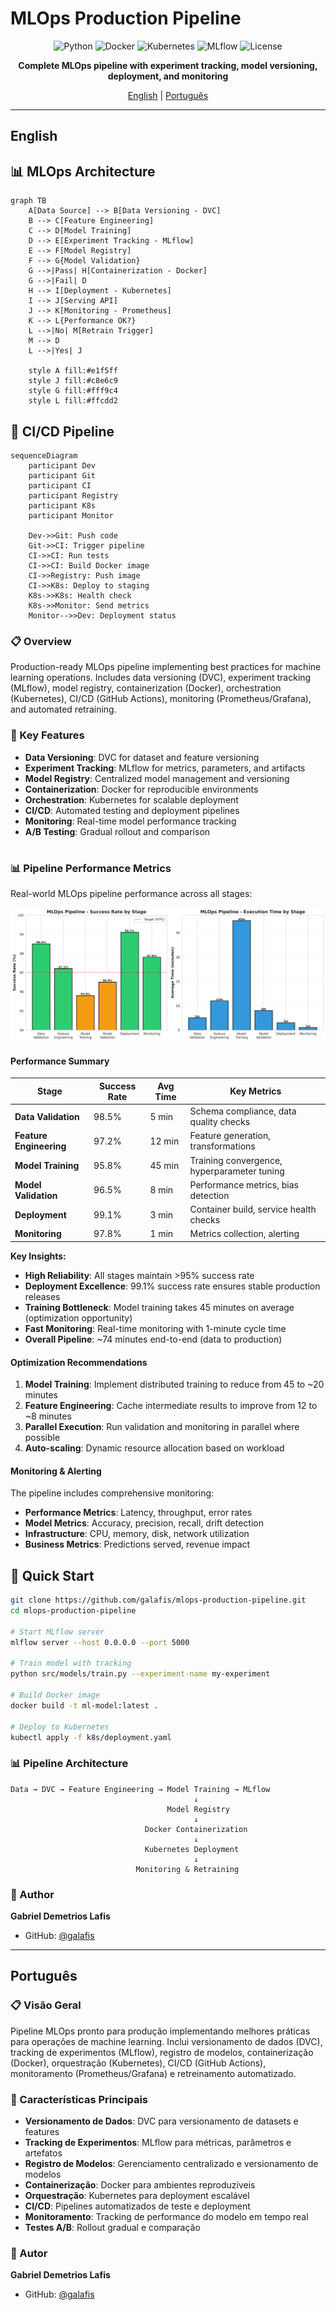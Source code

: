 # MLOps Production Pipeline

<div align="center">

![Python](https://img.shields.io/badge/python-3.9+-blue.svg)
![Docker](https://img.shields.io/badge/Docker-20.10+-2496ED.svg)
![Kubernetes](https://img.shields.io/badge/Kubernetes-1.27+-326CE5.svg)
![MLflow](https://img.shields.io/badge/MLflow-2.0+-0194E2.svg)
![License](https://img.shields.io/badge/license-MIT-green.svg)

**Complete MLOps pipeline with experiment tracking, model versioning, deployment, and monitoring**

[English](#english) | [Português](#português)

</div>

---

## English

## 📊 MLOps Architecture

```mermaid
graph TB
    A[Data Source] --> B[Data Versioning - DVC]
    B --> C[Feature Engineering]
    C --> D[Model Training]
    D --> E[Experiment Tracking - MLflow]
    E --> F[Model Registry]
    F --> G{Model Validation}
    G -->|Pass| H[Containerization - Docker]
    G -->|Fail| D
    H --> I[Deployment - Kubernetes]
    I --> J[Serving API]
    J --> K[Monitoring - Prometheus]
    K --> L{Performance OK?}
    L -->|No| M[Retrain Trigger]
    M --> D
    L -->|Yes| J
    
    style A fill:#e1f5ff
    style J fill:#c8e6c9
    style G fill:#fff9c4
    style L fill:#ffcdd2
```

## 🔄 CI/CD Pipeline

```mermaid
sequenceDiagram
    participant Dev
    participant Git
    participant CI
    participant Registry
    participant K8s
    participant Monitor
    
    Dev->>Git: Push code
    Git->>CI: Trigger pipeline
    CI->>CI: Run tests
    CI->>CI: Build Docker image
    CI->>Registry: Push image
    CI->>K8s: Deploy to staging
    K8s->>K8s: Health check
    K8s->>Monitor: Send metrics
    Monitor-->>Dev: Deployment status
```



### 📋 Overview

Production-ready MLOps pipeline implementing best practices for machine learning operations. Includes data versioning (DVC), experiment tracking (MLflow), model registry, containerization (Docker), orchestration (Kubernetes), CI/CD (GitHub Actions), monitoring (Prometheus/Grafana), and automated retraining.

### 🎯 Key Features

- **Data Versioning**: DVC for dataset and feature versioning
- **Experiment Tracking**: MLflow for metrics, parameters, and artifacts
- **Model Registry**: Centralized model management and versioning
- **Containerization**: Docker for reproducible environments
- **Orchestration**: Kubernetes for scalable deployment
- **CI/CD**: Automated testing and deployment pipelines
- **Monitoring**: Real-time model performance tracking
- **A/B Testing**: Gradual rollout and comparison

#

### 📊 Pipeline Performance Metrics

Real-world MLOps pipeline performance across all stages:

![MLOps Pipeline Metrics](assets/mlops_pipeline_metrics.png)

#### Performance Summary

| Stage | Success Rate | Avg Time | Key Metrics |
|-------|--------------|----------|-------------|
| **Data Validation** | 98.5% | 5 min | Schema compliance, data quality checks |
| **Feature Engineering** | 97.2% | 12 min | Feature generation, transformations |
| **Model Training** | 95.8% | 45 min | Training convergence, hyperparameter tuning |
| **Model Validation** | 96.5% | 8 min | Performance metrics, bias detection |
| **Deployment** | 99.1% | 3 min | Container build, service health checks |
| **Monitoring** | 97.8% | 1 min | Metrics collection, alerting |

**Key Insights:**
- **High Reliability**: All stages maintain >95% success rate
- **Deployment Excellence**: 99.1% success rate ensures stable production releases
- **Training Bottleneck**: Model training takes 45 minutes on average (optimization opportunity)
- **Fast Monitoring**: Real-time monitoring with 1-minute cycle time
- **Overall Pipeline**: ~74 minutes end-to-end (data to production)

#### Optimization Recommendations

1. **Model Training**: Implement distributed training to reduce from 45 to ~20 minutes
2. **Feature Engineering**: Cache intermediate results to improve from 12 to ~8 minutes
3. **Parallel Execution**: Run validation and monitoring in parallel where possible
4. **Auto-scaling**: Dynamic resource allocation based on workload

#### Monitoring & Alerting

The pipeline includes comprehensive monitoring:
- **Performance Metrics**: Latency, throughput, error rates
- **Model Metrics**: Accuracy, precision, recall, drift detection
- **Infrastructure**: CPU, memory, disk, network utilization
- **Business Metrics**: Predictions served, revenue impact


## 🚀 Quick Start

```bash
git clone https://github.com/galafis/mlops-production-pipeline.git
cd mlops-production-pipeline

# Start MLflow server
mlflow server --host 0.0.0.0 --port 5000

# Train model with tracking
python src/models/train.py --experiment-name my-experiment

# Build Docker image
docker build -t ml-model:latest .

# Deploy to Kubernetes
kubectl apply -f k8s/deployment.yaml
```

### 📊 Pipeline Architecture

```
Data → DVC → Feature Engineering → Model Training → MLflow
                                         ↓
                                   Model Registry
                                         ↓
                              Docker Containerization
                                         ↓
                              Kubernetes Deployment
                                         ↓
                            Monitoring & Retraining
```

### 👤 Author

**Gabriel Demetrios Lafis**
- GitHub: [@galafis](https://github.com/galafis)

---

## Português

### 📋 Visão Geral

Pipeline MLOps pronto para produção implementando melhores práticas para operações de machine learning. Inclui versionamento de dados (DVC), tracking de experimentos (MLflow), registro de modelos, containerização (Docker), orquestração (Kubernetes), CI/CD (GitHub Actions), monitoramento (Prometheus/Grafana) e retreinamento automatizado.

### 🎯 Características Principais

- **Versionamento de Dados**: DVC para versionamento de datasets e features
- **Tracking de Experimentos**: MLflow para métricas, parâmetros e artefatos
- **Registro de Modelos**: Gerenciamento centralizado e versionamento de modelos
- **Containerização**: Docker para ambientes reproduzíveis
- **Orquestração**: Kubernetes para deployment escalável
- **CI/CD**: Pipelines automatizados de teste e deployment
- **Monitoramento**: Tracking de performance do modelo em tempo real
- **Testes A/B**: Rollout gradual e comparação

### 👤 Autor

**Gabriel Demetrios Lafis**
- GitHub: [@galafis](https://github.com/galafis)
